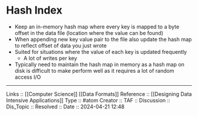 # Hash Index

- Keep an in-memory hash map where every key is mapped to a byte offset in the data file (location where the value can be found)
- When appending new key value pair to the file also update the hash map to reflect offset of data you just wrote
- Suited for situations where the value of each key is updated frequently
	- A lot of writes per key 
- Typically need to maintain the hash map in memory as a hash map on disk is difficult to make perform well as it requires a lot of random access I/O
---
Links :: [[Computer Science]] [[Data Formats]] 
Reference :: [[Designing Data Intensive Applications]]
Type :: #atom
Creator ::
TAF ::
Discussion ::
Dis_Topic :: 
Resolved ::
Date :: 2024-04-21 12:48
